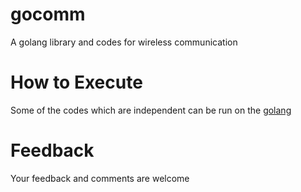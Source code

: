 gocomm
======

A golang library and codes for wireless communication

# How to Execute 

Some of the codes which are independent can be run on the [golang](http://play.golang.org) 

# Feedback

Your feedback and comments are welcome

